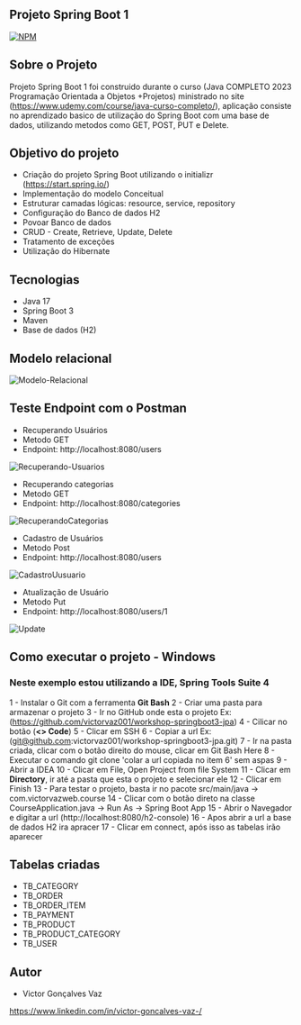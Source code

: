 ## Projeto Spring Boot 1

[![NPM](https://img.shields.io/npm/l/react)](https://github.com/victorvaz001/workshop-springboot3-jpa/edit/main/LICENSE) 

## Sobre o Projeto
Projeto Spring Boot 1 foi construido durante o curso  (Java COMPLETO 2023 Programação Orientada a Objetos +Projetos) ministrado no site (https://www.udemy.com/course/java-curso-completo/),
aplicação consiste no aprendizado basico de utilização do Spring Boot com uma base de dados, utilizando metodos como GET, POST, PUT e Delete.

## Objetivo do projeto
  - Criação do projeto Spring Boot utilizando o initializr (https://start.spring.io/)
  - Implementação do modelo Conceitual
  - Estruturar camadas lógicas: resource, service, repository
  - Configuração do Banco de dados H2
  - Povoar Banco de dados
  - CRUD - Create, Retrieve, Update, Delete
  - Tratamento de exceções
  - Utilização do Hibernate

## Tecnologias
  - Java 17
  - Spring Boot 3
  - Maven
  - Base de dados (H2)

## Modelo relacional
![Modelo-Relacional](https://github.com/victorvaz001/workshop-springboot3-jpa/assets/42657636/eccf13ff-6553-4e22-a87b-67b7a8178dda)


  ## Teste Endpoint com o Postman

  - Recuperando Usuários
  - Metodo GET
  - Endpoint: http://localhost:8080/users

![Recuperando-Usuarios](https://github.com/victorvaz001/workshop-springboot3-jpa/assets/42657636/e38272de-5bf2-485a-9bb3-2bc3e4655ef3)

  - Recuperando categorias
  - Metodo GET
  - Endpoint: http://localhost:8080/categories
    
![RecuperandoCategorias](https://github.com/victorvaz001/workshop-springboot3-jpa/assets/42657636/b5da3766-56fd-4fd3-90e3-e2fa168fc28c)

  - Cadastro de Usuários
  - Metodo Post
  - Endpoint: http://localhost:8080/users

![CadastroUusuario](https://github.com/victorvaz001/workshop-springboot3-jpa/assets/42657636/2883ae2d-9dad-46d3-affc-1e6850ec82c1)

  - Atualização de Usuário
  - Metodo Put
  - Endpoint: http://localhost:8080/users/1

![Update](https://github.com/victorvaz001/workshop-springboot3-jpa/assets/42657636/12fe4895-8110-4e40-8d27-8d152f81be67)

## Como executar o projeto - Windows
### Neste exemplo estou utilizando a IDE, Spring Tools Suite 4
1  - Instalar o Git com a ferramenta **Git Bash**
2  - Criar uma pasta para armazenar o projeto
3  - Ir no GitHub onde esta o projeto Ex: (https://github.com/victorvaz001/workshop-springboot3-jpa)
4  - Cilicar no botão (**<> Code**)
5  - Clicar em SSH
6  - Copiar a url Ex: (git@github.com:victorvaz001/workshop-springboot3-jpa.git)
7  - Ir na pasta criada, clicar com o botão direito do mouse, clicar em Git Bash Here
8  - Executar o comando git clone 'colar a url copiada no item 6' sem aspas
9  - Abrir a IDEA
10 - Clicar em File, Open Project from file System
11 - Clicar em **Directory**, ir até a pasta que esta o projeto e selecionar ele
12 - Clicar em Finish
13 - Para testar o projeto, basta ir no pacote src/main/java -> com.victorvazweb.course
14 - Clicar com o botão direto na classe CourseApplication.java -> Run As -> Spring Boot App
15 - Abrir o Navegador e digitar a url (http://localhost:8080/h2-console)
16 - Apos abrir a url a base de dados H2 ira apracer
17 - Clicar em connect, após isso as tabelas irão aparecer

## Tabelas criadas
 - TB_CATEGORY
 - TB_ORDER
 - TB_ORDER_ITEM
 - TB_PAYMENT
 - TB_PRODUCT
 - TB_PRODUCT_CATEGORY
 - TB_USER

## Autor

- Victor Gonçalves Vaz

https://www.linkedin.com/in/victor-goncalves-vaz-/
    
